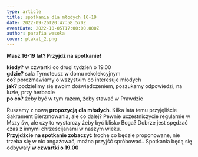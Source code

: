 ```yaml
---
type: article
title: spotkania dla młodych 16-19
date: 2022-09-26T20:47:58.570Z
eventDate: 2022-10-05T17:00:00.000Z
author: parafia wesoła
cover: plakat_2.png
---
```

<!--StartFragment-->

**M﻿asz 16-19 lat? Przyjdź na spotkanie!**

**k﻿iedy?** w czwartki co drugi tydzień o 19.00\
**g﻿dzie?** sala Tymoteusz w domu rekolekcyjnym\
**c﻿o?** porozmawiamy o wszystkim co interesuje młodych\
**j﻿ak?** podzielimy się swoim doświadczeniem, poszukamy odpowiedzi, na luzie, przy herbacie\
**p﻿o co?** żeby być w tym razem, żeby stawać w Prawdzie

Ruszamy z nową **propozycją dla młodych**. Kilka lata temu przyjęliście Sakrament Bierzmowania, ale co dalej? Pewnie uczestniczycie regularnie w Mszy św, ale czy to wystarczy żeby być blisko Boga? Dobrze jest spędzać czas z innymi chrześcijanami w naszym wieku. \
**Przyjdźcie na spotkanie zobaczyć** trochę co będzie proponowane, nie trzeba się w nic angażować, można przyjść spróbować.. Spotkania będą się odbywały **w czwartki o 19.00** 

<!--EndFragment-->